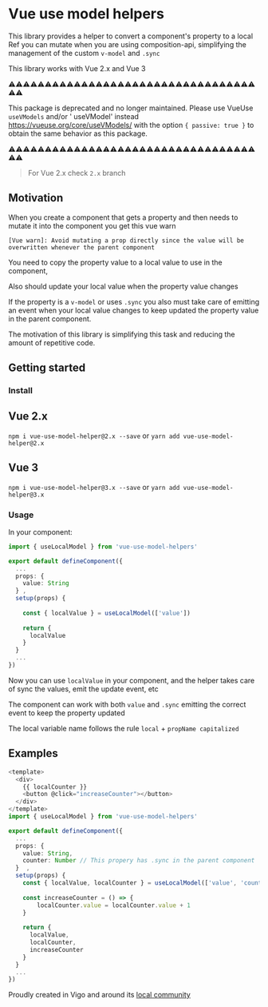 # Vue use model helpers

This library provides a helper to convert a component's property to a local Ref you can mutate when you are using composition-api, simplifying  the management of the custom `v-model` and `.sync`

This library works with Vue 2.x and Vue 3

⚠️⚠️⚠️⚠️⚠️⚠️⚠️⚠️⚠️⚠️⚠️⚠️⚠️⚠️⚠️⚠️⚠️⚠️⚠️⚠️⚠️⚠️⚠️⚠️⚠️⚠️⚠️⚠️⚠️⚠️⚠️⚠️⚠️⚠️⚠️⚠️

This package is deprecated and no longer maintained. Please use VueUse `useVModels` and/or ' useVModel' instead https://vueuse.org/core/useVModels/ with the option `{ passive: true }` to obtain the same behavior as this package.

⚠️⚠️⚠️⚠️⚠️⚠️⚠️⚠️⚠️⚠️⚠️⚠️⚠️⚠️⚠️⚠️⚠️⚠️⚠️⚠️⚠️⚠️⚠️⚠️⚠️⚠️⚠️⚠️⚠️⚠️⚠️⚠️⚠️⚠️⚠️⚠️


> For Vue 2.x check `2.x` branch

## Motivation

When you create a component that gets a property and then needs to mutate it into the component you get this vue warn

`[Vue warn]: Avoid mutating a prop directly since the value will be overwritten whenever the parent component`

You need to copy the property value to a local value to use in the component, 

Also should update your local value when the property value changes

If the property is a `v-model` or uses `.sync` you also must take care of emitting an event when your local value changes to keep updated the property value in the parent component.

The motivation of this library is simplifying this task and reducing the amount of repetitive code.

## Getting started

### Install

## Vue 2.x
`npm i vue-use-model-helper@2.x --save` 
or
`yarn add vue-use-model-helper@2.x`

## Vue 3
`npm i vue-use-model-helper@3.x --save`
or
`yarn add vue-use-model-helper@3.x`


### Usage
In your component:

```ts
import { useLocalModel } from 'vue-use-model-helpers'

export default defineComponent({
  ...
  props: {
    value: String
  } ,
  setup(props) {
    
    const { localValue } = useLocalModel(['value'])
  
    return {
      localValue  
    }
  }
  ...
})
```

Now you can use `localValue` in your component, and the helper takes care of sync the values, emit the update event, etc

The component can work with both `value` and `.sync` emitting the correct event to keep the property updated

The local variable name follows the rule `local` + `propName capitalized`

## Examples

```ts
<template>
  <div>
    {{ localCounter }}
    <button @click="increaseCounter"></button>
  </div>
</template>
import { useLocalModel } from 'vue-use-model-helpers'

export default defineComponent({
  ...
  props: {
    value: String,
    counter: Number // This propery has .sync in the parent component  
  }  ,
  setup(props) {
    const { localValue, localCounter } = useLocalModel(['value', 'counter'])
  
    const increaseCounter = () => {
        localCounter.value = localCounter.value + 1
    }
  
    return {
      localValue,
      localCounter,
      increaseCounter
    }
  }
  ...
})
```

Proudly created in Vigo and around its [local community](https://vigotech.org)
